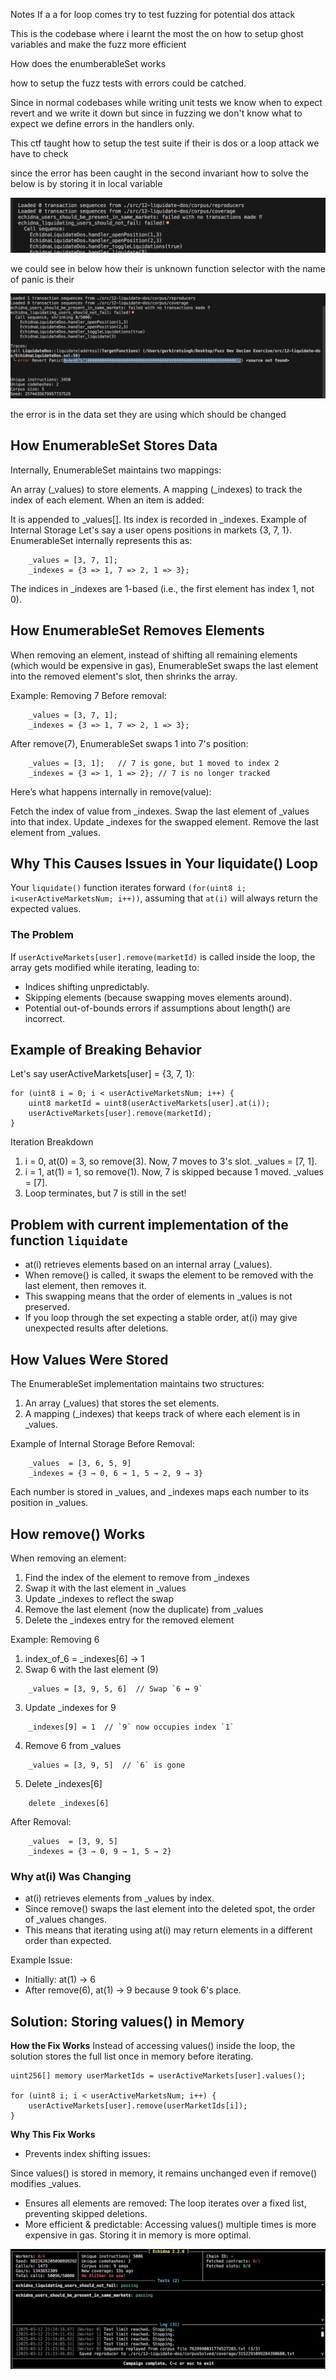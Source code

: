Notes 
If a a for loop comes try to test fuzzing for potential dos attack

This is the codebase where i learnt the most the on how to setup ghost variables and make the fuzz more efficient

How does the enumberableSet works 

how to setup the fuzz tests with errors could be catched.

Since in normal codebases while writing unit tests we know when to expect revert and we write it down but since in fuzzing we don't know what to expect we define errors in the handlers only.

This ctf taught how to setup the test suite if their is dos or a loop attack we have to check


since the error has been caught in the second invariant how to solve the below is by storing it in local variable

![alt text](Images/Error.png)


we could see in below how their is unknown function selector with the name of panic is their

![alt text](Images/Error1.png)

the error is in the data set they are using which should be changed


## How EnumerableSet Stores Data

Internally, EnumerableSet maintains two mappings:

An array (_values) to store elements.
A mapping (_indexes) to track the index of each element.
When an item is added:

It is appended to _values[].
Its index is recorded in _indexes.
Example of Internal Storage
Let's say a user opens positions in markets {3, 7, 1}. EnumerableSet internally represents this as:

``` Solidity
    _values = [3, 7, 1];  
    _indexes = {3 => 1, 7 => 2, 1 => 3};
```

The indices in _indexes are 1-based (i.e., the first element has index 1, not 0).



## How EnumerableSet Removes Elements

When removing an element, instead of shifting all remaining elements (which would be expensive in gas), EnumerableSet swaps the last element into the removed element's slot, then shrinks the array.

Example: Removing 7
Before removal:

``` Solidity
    _values = [3, 7, 1];
    _indexes = {3 => 1, 7 => 2, 1 => 3};
```

After remove(7), EnumerableSet swaps 1 into 7's position:

``` Solidity
    _values = [3, 1];   // 7 is gone, but 1 moved to index 2
    _indexes = {3 => 1, 1 => 2}; // 7 is no longer tracked
```

Here’s what happens internally in remove(value):

Fetch the index of value from _indexes.
Swap the last element of _values into that index.
Update _indexes for the swapped element.
Remove the last element from _values.


## Why This Causes Issues in Your liquidate() Loop

Your `liquidate()` function iterates forward `(for(uint8 i; i<userActiveMarketsNum; i++))`, assuming that `at(i)` will always return the expected values.

### **The Problem**
If `userActiveMarkets[user].remove(marketId)` is called inside the loop, the array gets modified while iterating, leading to:

 - Indices shifting unpredictably.
 - Skipping elements (because swapping moves elements around).
 - Potential out-of-bounds errors if assumptions about length() are incorrect.

## Example of Breaking Behavior
Let's say userActiveMarkets[user] = {3, 7, 1}:

``` Solidity
for (uint8 i = 0; i < userActiveMarketsNum; i++) {
    uint8 marketId = uint8(userActiveMarkets[user].at(i));
    userActiveMarkets[user].remove(marketId);
}
```
Iteration Breakdown

1. i = 0, at(0) = 3, so remove(3).
    Now, 7 moves to 3's slot.
    _values = [7, 1].
2. i = 1, at(1) = 1, so remove(1).
    Now, 7 is skipped because 1 moved.
    _values = [7].
3. Loop terminates, but 7 is still in the set!



## Problem with current implementation of the function `liquidate`

- at(i) retrieves elements based on an internal array (_values).
- When remove() is called, it swaps the element to be removed with the last element, then removes it.
- This swapping means that the order of elements in _values is not preserved.
- If you loop through the set expecting a stable order, at(i) may give unexpected results after deletions.

## How Values Were Stored
The EnumerableSet implementation maintains two structures:

1. An array (_values) that stores the set elements.
2. A mapping (_indexes) that keeps track of where each element is in _values.



Example of Internal Storage
Before Removal:

``` Solidity
    _values  = [3, 6, 5, 9]
    _indexes = {3 → 0, 6 → 1, 5 → 2, 9 → 3}
```
Each number is stored in _values, and _indexes maps each number to its position in _values.

## How remove() Works

When removing an element:

1. Find the index of the element to remove from _indexes
2. Swap it with the last element in _values
3. Update _indexes to reflect the swap
4. Remove the last element (now the duplicate) from _values
5. Delete the _indexes entry for the removed element

Example: Removing 6

1. index_of_6 = _indexes[6] → 1
2. Swap 6 with the last element (9)
```Solidity 
    _values = [3, 9, 5, 6]  // Swap `6 ↔ 9`
```
3. Update _indexes for 9
```Solidity 
    _indexes[9] = 1  // `9` now occupies index `1`
```
4. Remove 6 from _values
```Solidity 
    _values = [3, 9, 5]  // `6` is gone
```

5. Delete _indexes[6]
```Solidity 
    delete _indexes[6]
```
After Removal:
```Solidity 
    _values  = [3, 9, 5]
    _indexes = {3 → 0, 9 → 1, 5 → 2}
```


### Why at(i) Was Changing

- at(i) retrieves elements from _values by index.
- Since remove() swaps the last element into the deleted spot, the order of _values changes.
- This means that iterating using at(i) may return elements in a different order than expected.

Example Issue:
- Initially: at(1) → 6
- After remove(6), at(1) → 9 because 9 took 6's place.

## Solution: Storing values() in Memory


**How the Fix Works**
Instead of accessing values() inside the loop, the solution stores the full list once in memory before iterating.


``` SOlidity
uint256[] memory userMarketIds = userActiveMarkets[user].values();
        
for (uint8 i; i < userActiveMarketsNum; i++) {
    userActiveMarkets[user].remove(userMarketIds[i]);
}
```

**Why This Fix Works**
- Prevents index shifting issues:

Since values() is stored in memory, it remains unchanged even if remove() modifies _values.
- Ensures all elements are removed:
The loop iterates over a fixed list, preventing skipped deletions.
- More efficient & predictable:
Accessing values() multiple times is more expensive in gas. Storing it in memory is more optimal.

![alt text](Images/Solved.png)
